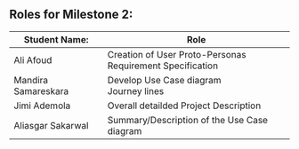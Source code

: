 ## Roles for Milestone 2:

|Student Name:        | Role        |
|---------------------|-------------|
|Ali Afoud            |  Creation of User Proto-Personas  <br>  Requirement Specification      |
|Mandira Samareskara  |  Develop Use Case diagram <br> Journey lines         |
|Jimi  Ademola        |  Overall detailded Project Description          |
|Aliasgar  Sakarwal   |  Summary/Description of the Use Case diagram          |